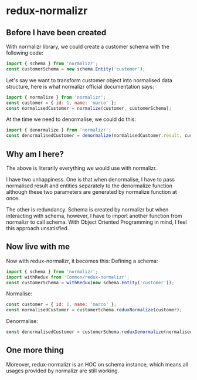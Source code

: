 # redux-normalizr

## Before I have been created

With normalizr library, we could create a customer schema with the following code:
```javascript
import { schema } from 'normalizr';
const customerSchema = new schema.Entity('customer');
```
Let's say we want to transform customer object into normalised data structure, here is what normalizr official documentation says:
```javascript
import { normalize } from 'normalizr';
const customer = { id: 1, name: 'marco' };
const normalisedCustomer = normalize(customer, customerSchema);
```
At the time we need to denormalise, we could do this:
```javascript
import { denormalize } from 'normalizr';
const denormalisedCustomer = denormalize(normalisedCustomer.result, customerSchema, normalisedCustomer.entities);
```

## Why am I here?

The above is literarily everything we would use with normalizr.

I have two unhappiness. One is that when denormalise, I have to pass normalised result and entities separately to the denormalize function although these two parameters are generated by normalize function at once.

The other is redundancy. Schema is created by normalizr but when interacting with schema, however, I have to import another function from normalizr to call schema. With Object Oriented Programming in mind, I feel this approach unsatisfied.

## Now live with me

Now with redux-normalizr, it becomes this:
Defining a schema:
```javascript
import { schema } from 'normalizr';
import withRedux from 'Common/redux-normalizr';
const customerSchema = withRedux(new schema.Entity('customer'));
```
Normalise:
```javascript
const customer = { id: 1, name: 'marco' };
const normalisedCustomer = customerSchema.reduxNormalize(customer);
```
Denormalise:
```javascript
const denormalisedCustomer = customerSchema.reduxDenormalize(normalisedCustomer);
```

## One more thing

Moreover, redux-normalizr is an HOC on schema instance, which means all usages provided by normalizr are still working.
